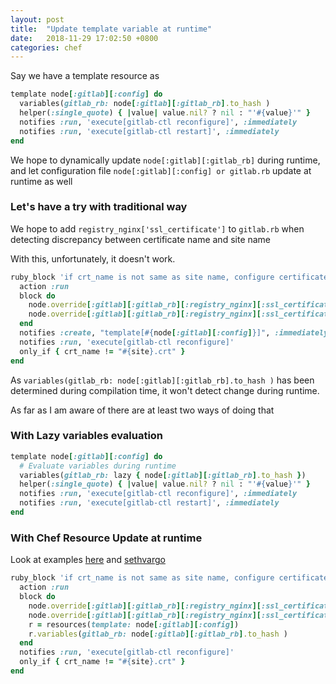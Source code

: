 ```yaml
---
layout: post
title:  "Update template variable at runtime"
date:   2018-11-29 17:02:50 +0800
categories: chef
---
```


Say we have a template resource as

```ruby
template node[:gitlab][:config] do
  variables(gitlab_rb: node[:gitlab][:gitlab_rb].to_hash )
  helper(:single_quote) { |value| value.nil? ? nil : "'#{value}'" }
  notifies :run, 'execute[gitlab-ctl reconfigure]', :immediately
  notifies :run, 'execute[gitlab-ctl restart]', :immediately
end
```
We hope to dynamically update `node[:gitlab][:gitlab_rb]` during runtime, and let configuration file `node[:gitlab][:config] or gitlab.rb` update at runtime as well

### Let's have a try with traditional way

We hope to add `registry_nginx['ssl_certificate']` to `gitlab.rb` when detecting discrepancy between certificate name and site name 

With this, unfortunately, it doesn't work.
```ruby
ruby_block 'if crt_name is not same as site name, configure certificate path' do
  action :run
  block do
    node.override[:gitlab][:gitlab_rb][:registry_nginx][:ssl_certificate] = crt_path
    node.override[:gitlab][:gitlab_rb][:registry_nginx][:ssl_certificate_key] = key_path
  end
  notifies :create, "template[#{node[:gitlab][:config]}]", :immediately
  notifies :run, 'execute[gitlab-ctl reconfigure]'
  only_if { crt_name != "#{site}.crt" }
end
```

As `variables(gitlab_rb: node[:gitlab][:gitlab_rb].to_hash )` has been determined during compilation time, it won't detect change during runtime.

As far as I am aware of there are at least two ways of doing that

### With Lazy variables evaluation



```ruby
template node[:gitlab][:config] do
  # Evaluate variables during runtime
  variables(gitlab_rb: lazy { node[:gitlab][:gitlab_rb].to_hash })
  helper(:single_quote) { |value| value.nil? ? nil : "'#{value}'" }
  notifies :run, 'execute[gitlab-ctl reconfigure]', :immediately
  notifies :run, 'execute[gitlab-ctl restart]', :immediately
end
```

### With Chef Resource Update at runtime

Look at examples [here][gist] and [sethvargo][chef-resources]

```ruby
ruby_block 'if crt_name is not same as site name, configure certificate path' do
  action :run
  block do
    node.override[:gitlab][:gitlab_rb][:registry_nginx][:ssl_certificate] = crt_path
    node.override[:gitlab][:gitlab_rb][:registry_nginx][:ssl_certificate_key] = key_path
    r = resources(template: node[:gitlab][:config])
    r.variables(gitlab_rb: node[:gitlab][:gitlab_rb].to_hash )
  end
  notifies :run, 'execute[gitlab-ctl reconfigure]'
  only_if { crt_name != "#{site}.crt" }
end
```

[gist]: https://gist.github.com/arangamani/4659646
[chef-resources]: https://www.sethvargo.com/changing-chef-resources-at-runtime/